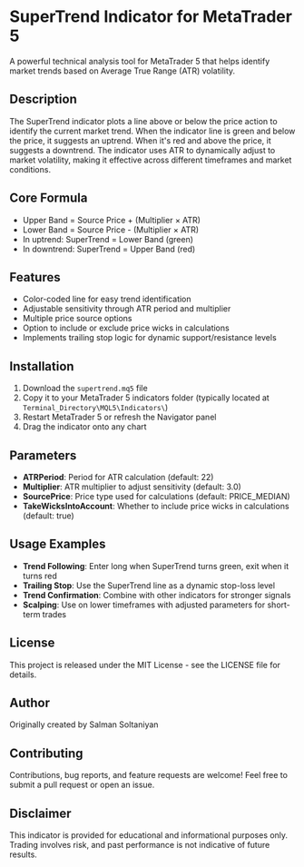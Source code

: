 # SuperTrend Indicator for MetaTrader 5

A powerful technical analysis tool for MetaTrader 5 that helps identify market trends based on Average True Range (ATR) volatility.

## Description

The SuperTrend indicator plots a line above or below the price action to identify the current market trend. When the indicator line is green and below the price, it suggests an uptrend. When it's red and above the price, it suggests a downtrend. The indicator uses ATR to dynamically adjust to market volatility, making it effective across different timeframes and market conditions.

## Core Formula

- Upper Band = Source Price + (Multiplier × ATR)
- Lower Band = Source Price - (Multiplier × ATR)
- In uptrend: SuperTrend = Lower Band (green)
- In downtrend: SuperTrend = Upper Band (red)

## Features

- Color-coded line for easy trend identification
- Adjustable sensitivity through ATR period and multiplier
- Multiple price source options
- Option to include or exclude price wicks in calculations
- Implements trailing stop logic for dynamic support/resistance levels

## Installation

1. Download the `supertrend.mq5` file
2. Copy it to your MetaTrader 5 indicators folder (typically located at `Terminal_Directory\MQL5\Indicators\`)
3. Restart MetaTrader 5 or refresh the Navigator panel
4. Drag the indicator onto any chart

## Parameters

- **ATRPeriod**: Period for ATR calculation (default: 22)
- **Multiplier**: ATR multiplier to adjust sensitivity (default: 3.0)
- **SourcePrice**: Price type used for calculations (default: PRICE_MEDIAN)
- **TakeWicksIntoAccount**: Whether to include price wicks in calculations (default: true)

## Usage Examples

- **Trend Following**: Enter long when SuperTrend turns green, exit when it turns red
- **Trailing Stop**: Use the SuperTrend line as a dynamic stop-loss level
- **Trend Confirmation**: Combine with other indicators for stronger signals
- **Scalping**: Use on lower timeframes with adjusted parameters for short-term trades

## License

This project is released under the MIT License - see the LICENSE file for details.

## Author

Originally created by Salman Soltaniyan

## Contributing

Contributions, bug reports, and feature requests are welcome! Feel free to submit a pull request or open an issue.

## Disclaimer

This indicator is provided for educational and informational purposes only. Trading involves risk, and past performance is not indicative of future results.